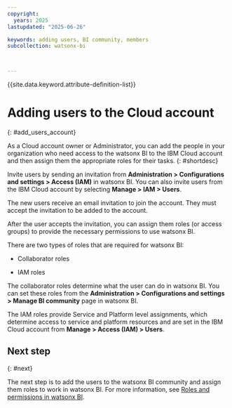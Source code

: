 ```yaml
---
copyright:
  years: 2025
lastupdated: "2025-06-26"

keywords: adding users, BI community, members
subcollection: watsonx-bi



---
```


{{site.data.keyword.attribute-definition-list}}

# Adding users to the Cloud account 
{: #add_users_account}

As a Cloud account owner or Administrator, you can add the people in your organization who need access to the watsonx BI to the IBM Cloud account and then assign them the appropriate  roles for their tasks. {: #shortdesc}

Invite users by sending an invitation from **Administration > Configurations and settings > Access (IAM)** in watsonx BI. You can also invite users from the IBM Cloud account by selecting **Manage > IAM > Users**. 

The new users receive an email invitation to join the account. They must accept the invitation to be added to the account. 

After the user accepts the invitation, you can assign them roles (or access groups) to provide the necessary permissions to use watsonx BI.

There are two types of roles that are required for watsonx BI: 

- Collaborator roles 

- IAM roles

The collaborator roles determine what the user can do in watsonx BI. You can set these roles from the **Administration > Configurations and settings > Manage BI community** page in watsonx BI.  

The IAM roles provide Service and Platform level assignments, which determine access to service and platform resources and are set in the IBM Cloud account from **Manage > Access (IAM) > Users**.

## Next step
{: #next}

The next step is to add the users to the watsonx BI community and assign them roles to work in watsonx BI. For more information, see [Roles and permissions in watsonx BI](/docs/watsonx-bi?topic=watsonx-bi-roles).
